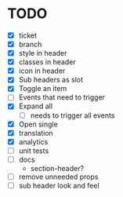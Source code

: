 # TODO

- [x] ticket
- [x] branch
- [x] style in header
- [x] classes in header
- [x] icon in header
- [x] Sub headers as slot
- [x] Toggle an item
- [ ] Events that need to trigger
- [x] Expand all
  - [ ] needs to trigger all events
- [x] Open single
- [x] translation
- [x] analytics
- [ ] unit tests
- [ ] docs
  - section-header?
- [ ] remove unneeded props
- [ ] sub header look and feel
